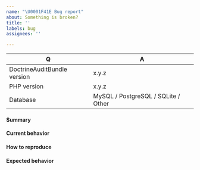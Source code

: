 ```yaml
---
name: "\U0001F41E Bug report"
about: Something is broken?
title: ''
labels: bug
assignees: ''

---
```


<!--
- Please do not report an issue for a version of DoctrineAuditBundle that is no longer supported. Currently supported versions are listed here: https://github.com/DamienHarper/DoctrineAuditBundle#version-information
- Please fill in this template according to your issue.
- Please keep the table shown below at the top of your issue.
- You can retrieve DoctrineAuditBundle version by running `composer info | grep "doctrine-audit-bundle"`.
- You can retrieve PHP version by running `php -v`.
- Please post code as text (using proper markup). Do not post screenshots of code.
- Please remove this comment before submitting your issue.
-->

| Q                           | A
| ----------------------------| -----------------------
| DoctrineAuditBundle version | x.y.z
| PHP version                 | x.y.z
| Database                    | MySQL / PostgreSQL / SQLite / Other

#### Summary

<!-- Provide a summary describing the problem you are experiencing. -->

#### Current behavior

<!-- What is the current (buggy) behavior? -->

#### How to reproduce

<!-- Provide steps to reproduce the bug. -->

#### Expected behavior

<!-- What was the expected (correct) behavior? -->
